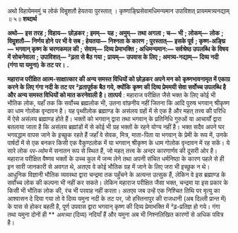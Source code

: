  

अथो विहायेमममुं च लोकं विमॢशतौ हेयतया पुरस्तात् । कृष्णाङ्घ्रिसेवामधिमन्यमान उपाविशत् प्रायममत्र्यनद्याम् ॥ ५॥ **शब्दार्थ** 

**अथो—** **इस तरह** **; विहाय—** **छोड़कर** **; इमम्—** **यह** **; अमुम्—** **तथा अगला** **; च—** **भी** **; लोकम्—** **लोक** **; विमॢशतौ—** **निर्णय होने** **पर भी वे सब** **; हेयतया—** **निश्नता के कारण** **; पुरस्तात्—** **इसके पूर्व** **; कृष्ण-अङ्घ्रि—** **भगवान् कृष्ण के चरणकमल की** **;** **सेवाम्—** **दिव्य प्रेमाभक्ति** **; अधिमन्यमान:—** **सर्वश्रेष्ठ उपलब्धि के विषय में सोचनेवाला** **; उपाविशत्—** **²ढ़ता से बैठ गया** **;** **प्रायम्—** **उपवास के लिए** **; अमत्र्य-नद्याम्—** **दिव्य नदी (गंगा या यमुना) के तट पर।** **.** 

**महाराज परीक्षित आत्म-साक्षात्कार की अन्य समस्त विधियों को छोड़कर अपने मन को** **कृष्णभावनामृत में एकाग्र करने के लिए गंगा नदी के तट पर ²ढ़तापूर्वक बैठ गये, क्योंकि** **कृष्ण की दिव्य प्रेममयी सेवा सर्वोच्च उपलब्धि है और अन्य समस्त विधियों को मात करनेवाली** **है।** **तात्पर्य** : महाराज परीक्षित जैसे भक्त के लिए कोई भी भौतिक लोक, यहाँ तक कि सर्वोच्च ब्रह्मलोक भी, उतना वांछनीय नहीं जितना कि आदि पुरुष भगवान् श्रीकृष्ण का धाम गोलोक वृन्दावन है। यह पृथ्वीलोक ब्रह्माण्ड के असंलय ग्रहों में से एक है और महत् तत्त्व की परिधि में ऐसे असंलय ब्रह्माण्ड होते हैं। भक्तों को भगवान् द्वारा तथा भगवान् के प्रतिनिधि गुरुओं या आचार्यों द्वारा बतलाया जाता है कि असंलय ब्रह्मांडों में से कोई भी ग्रह भक्तों के रहने योग्य नहीं है। भक्त सदैव अपने घर भगवद्धाम वापस जाने के इच्छुक रहते हैं जहाँ वे सेवक, मित्र, माता-पिता या भगवान् के प्रेमी के रूप में, उनके पार्षदों में से एक बनकर किसी एक वैकुण्ठलोक में या भगवान् श्रीकृष्ण के धाम गोलोक वृन्दावन में रह सकें। ये सारे लोक *पर-व्योम* में सनातन रूप से स्थित हैं, जो महत् तत्त्व के अन्दर कारणार्णव की दूसरी ओर है। महाराज परीक्षित वैष्णव भक्तों के उच्च कुल में जन्म लेने तथा अपनी संचित धर्मनिष्ठा के कारण पहले से ही इन सारी जानकारी से अवगत थे, अतएव वे कोई भौतिक ग्रह में जाने के लिए जरा भी इच्छुक न थे। आधुनिक विज्ञानी भौतिक व्यवस्था द्वारा चन्द्रमा तक पहुँचने के अत्यन्त उत्सुक हैं, लेकिन वे इस ब्रह्माण्ड के सर्वोच्च लोक की कल्पना भी नहीं कर सकते। लेकिन महाराज परीक्षित जैसा भक्त, चन्द्रमा या इस प्रकार के किसी भी भौतिक लोक की, रंच भी परवाह नहीं करता। अतएव जब उन्हें एक निश्चित तिथि पर मृत्यु का आश्वासन दे दिया गया तो वे दिव्य यमुना नदी के तट पर, जो हस्तिनापुर की राजधानी (अब दिल्ली प्रान्त में) के पास से होकर बहती है, पूर्ण उपवास द्वारा भगवान् कृष्ण की दिव्य प्रेमाभक्ति में ²ढ़-प्रतिज्ञ हो गये। गंगा तथा यमुना दोनों ही ** *अमत्र्या* (दिव्य) नदियाँ हैं और यमुना अब भी निश्नलिखित कारणों से अधिक पवित्र है। 